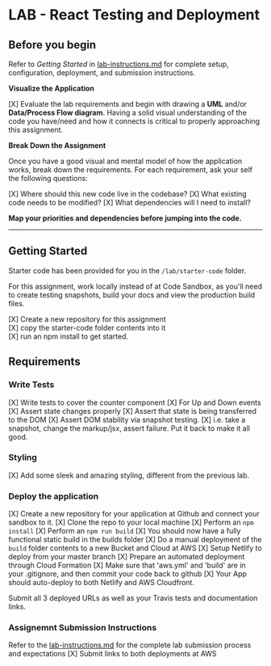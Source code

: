 # LAB - React Testing and Deployment

## Before you begin
Refer to *Getting Started*  in [lab-instructions.md](../../../reference/submission-instructions/labs.md) for complete setup, configuration, deployment, and submission instructions.

**Visualize the Application**

[X] Evaluate the lab requirements and begin with drawing a **UML** and/or **Data/Process Flow diagram**.  Having a solid visual understanding of the code you have/need and how it connects is critical to properly approaching this assignment.

**Break Down the Assignment**

Once you have a good visual and mental model of how the application works, break down the requirements. For each requirement, ask your self the following questions:

[X] Where should this new code live in the codebase?
[X] What existing code needs to be modified?
[X] What dependencies will I need to install?

**Map your priorities and dependencies before jumping into the code.**

---

## Getting Started
Starter code has been provided for you in the `/lab/starter-code` folder. 

For this assignment, work locally instead of at Code Sandbox, as you'll need to create testing snapshots, build your docs and view the production build files.

[X] Create a new repository for this assignment  
[X] copy the starter-code folder contents into it  
[X] run an npm install to get started.  

## Requirements

### Write Tests
[X] Write tests to cover the counter component
  [X] For Up and Down events
    [X] Assert state changes properly
    [X] Assert that state is being transferred to the DOM
  [X] Assert DOM stability via snapshot testing.
    [X] i.e. take a snapshot, change the markup/jsx, assert failure.  Put it back to make it all good.
### Styling
[X] Add some sleek and amazing styling, different from the previous lab.

### Deploy the application
[X] Create a new repository for your application at Github and connect your sandbox to it.
[X] Clone the repo to your local machine
[X] Perform an `npm install`
[X] Perform an `npm run build`
  [X] You should now have a fully functional static build in the builds folder
[X] Do a manual deployment of the `build` folder contents to a new Bucket and Cloud at AWS
[X] Setup Netlify to deploy from your master branch
[X] Prepare an automated deployment through Cloud Formation
[X] Make sure that 'aws.yml' and 'build' are in your .gitignore, and then commit your code back to github
[X] Your App should auto-deploy to both Netlify and AWS Cloudfront.

Submit all 3 deployed URLs as well as your Travis tests and documentation links.

### Assignemnt Submission Instructions
Refer to the [lab-instructions.md](../../../reference/submission-instructions/labs.md) for the complete lab submission process and expectations
[X] Submit links to both deployments at AWS
